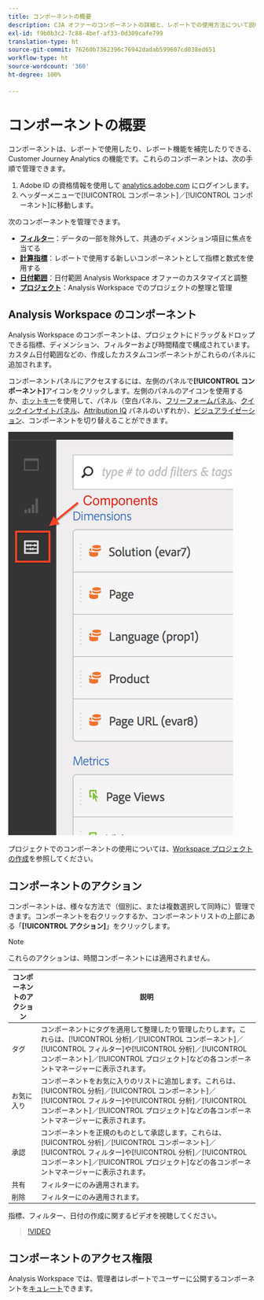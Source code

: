 ```yaml
---
title: コンポーネントの概要
description: CJA オファーのコンポーネントの詳細と、レポートでの使用方法について説明します。
exl-id: f9b0b3c2-7c88-4bef-af33-0d309cafe799
translation-type: ht
source-git-commit: 76260b7362396c76942dadab599607cd038ed651
workflow-type: ht
source-wordcount: '360'
ht-degree: 100%

---
```


# コンポーネントの概要

コンポーネントは、レポートで使用したり、レポート機能を補完したりできる、Customer Journey Analytics の機能です。これらのコンポーネントは、次の手順で管理できます。

1. Adobe ID の資格情報を使用して [analytics.adobe.com](https://analytics.adobe.com) にログインします。
2. ヘッダーメニューで[!UICONTROL コンポーネント]／[!UICONTROL コンポーネント]に移動します。

次のコンポーネントを管理できます。

* [**フィルター**](filters/filters-overview.md)：データの一部を除外して、共通のディメンション項目に焦点を当てる
* [**計算指標**](calc-metrics/calc-metr-overview.md)：レポートで使用する新しいコンポーネントとして指標と数式を使用する
* [**日付範囲**](date-ranges/overview.md)：日付範囲 Analysis Workspace オファーのカスタマイズと調整
* [**プロジェクト**](/help/analysis-workspace/home.md)：Analysis Workspace でのプロジェクトの整理と管理

## Analysis Workspace のコンポーネント

Analysis Workspace のコンポーネントは、プロジェクトにドラッグ＆ドロップできる指標、ディメンション、フィルターおよび時間精度で構成されています。カスタム日付範囲などの、作成したカスタムコンポーネントがこれらのパネルに追加されます。

コンポーネントパネルにアクセスするには、左側のパネルで&#x200B;**[!UICONTROL コンポーネント]**&#x200B;アイコンをクリックします。左側のパネルのアイコンを使用するか、[ホットキー](/help/analysis-workspace/build-workspace-project/fa-shortcut-keys.md)を使用して、パネル（空白パネル、[フリーフォームパネル](/help/analysis-workspace/visualizations/freeform-table/freeform-table.md)、[クイックインサイトパネル](/help/analysis-workspace/c-panels/quickinsight.md)、[Attribution IQ](/help/analysis-workspace/c-panels/attribution.md) パネルのいずれか）、[ビジュアライゼーション](/help/analysis-workspace/visualizations/freeform-analysis-visualizations.md)、コンポーネントを切り替えることができます。

![](assets/components.png)

プロジェクトでのコンポーネントの使用については、[Workspace プロジェクトの作成](/help/analysis-workspace/home.md)を参照してください。

## コンポーネントのアクション

コンポーネントは、様々な方法で（個別に、または複数選択して同時に）管理できます。コンポーネントを右クリックするか、コンポーネントリストの上部にある「**[!UICONTROL アクション]**」をクリックします。

>[!NOTE]
>
>これらのアクションは、時間コンポーネントには適用されません。

| コンポーネントのアクション | 説明 |
| --- | --- |
| タグ | コンポーネントにタグを適用して整理したり管理したりします。これらは、[!UICONTROL 分析]／[!UICONTROL コンポーネント]／[!UICONTROL フィルター]や[!UICONTROL 分析]／[!UICONTROL コンポーネント]／[!UICONTROL プロジェクト]などの各コンポーネントマネージャーに表示されます。 |
| お気に入り | コンポーネントをお気に入りのリストに追加します。これらは、[!UICONTROL 分析]／[!UICONTROL コンポーネント]／[!UICONTROL フィルター]や[!UICONTROL 分析]／[!UICONTROL コンポーネント]／[!UICONTROL プロジェクト]などの各コンポーネントマネージャーに表示されます。 |
| 承認 | コンポーネントを正規のものとして承認します。これらは、[!UICONTROL 分析]／[!UICONTROL コンポーネント]／[!UICONTROL フィルター]や[!UICONTROL 分析]／[!UICONTROL コンポーネント]／[!UICONTROL プロジェクト]などの各コンポーネントマネージャーに表示されます。 |
| 共有 | フィルターにのみ適用されます。 |
| 削除 | フィルターにのみ適用されます。 |

指標、フィルター、日付の作成に関するビデオを視聴してください。

>[!VIDEO](https://video.tv.adobe.com/v/23979)

## コンポーネントのアクセス権限

Analysis Workspace では、管理者はレポートでユーザーに公開するコンポーネントを[キュレート](/help/analysis-workspace/curate-share/curate.md)できます。
